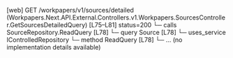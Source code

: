[web] GET /workpapers/v1/sources/detailed  (Workpapers.Next.API.External.Controllers.v1.Workpapers.SourcesController.GetSourcesDetailedQuery)  [L75–L81] status=200
  └─ calls SourceRepository.ReadQuery [L78]
  └─ query Source [L78]
  └─ uses_service IControlledRepository<Source>
    └─ method ReadQuery [L78]
      └─ ... (no implementation details available)

